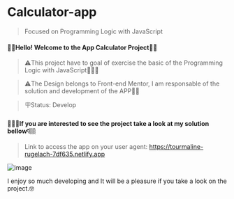 # Calculator-app
> Focused on Programming Logic with JavaScript

#### 💁‍♂️Hello! Welcome to the App Calculator Project👋👋

> ⚠️This project have to goal of exercise the basic of the Programming Logic with JavaScript👨🏻‍💻

> ⚠️The Design belongs to Front-end Mentor, I am responsable of the solution and development of the APP🙎‍♂️

> 🪧Status: Develop

#### 💁🏻‍♂️If you are interested to see the project take a look at my solution bellow👇🏼

> Link to access the app on your user agent: https://tourmaline-rugelach-7df635.netlify.app

![image](https://user-images.githubusercontent.com/105549520/225448332-3f028a6c-e994-4730-ab46-730bca85c8e1.png)

I enjoy so much developing and It will be a pleasure if you take a look on the project.🤓
